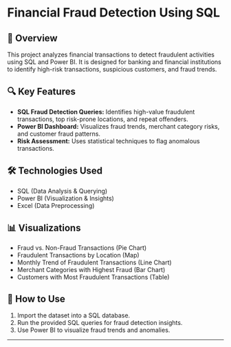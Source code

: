 # Financial Fraud Detection Using SQL

## 📌 Overview
This project analyzes financial transactions to detect fraudulent activities using SQL and Power BI. It is designed for banking and financial institutions to identify high-risk transactions, suspicious customers, and fraud trends.

## 🔍 Key Features
- **SQL Fraud Detection Queries:** Identifies high-value fraudulent transactions, top risk-prone locations, and repeat offenders.
- **Power BI Dashboard:** Visualizes fraud trends, merchant category risks, and customer fraud patterns.
- **Risk Assessment:** Uses statistical techniques to flag anomalous transactions.

## 🛠️ Technologies Used
- SQL (Data Analysis & Querying)
- Power BI (Visualization & Insights)
- Excel (Data Preprocessing)

## 📊 Visualizations
- Fraud vs. Non-Fraud Transactions (Pie Chart)
- Fraudulent Transactions by Location (Map)
- Monthly Trend of Fraudulent Transactions (Line Chart)
- Merchant Categories with Highest Fraud (Bar Chart)
- Customers with Most Fraudulent Transactions (Table)

## 🚀 How to Use
1. Import the dataset into a SQL database.
2. Run the provided SQL queries for fraud detection insights.
3. Use Power BI to visualize fraud trends and anomalies.

---

